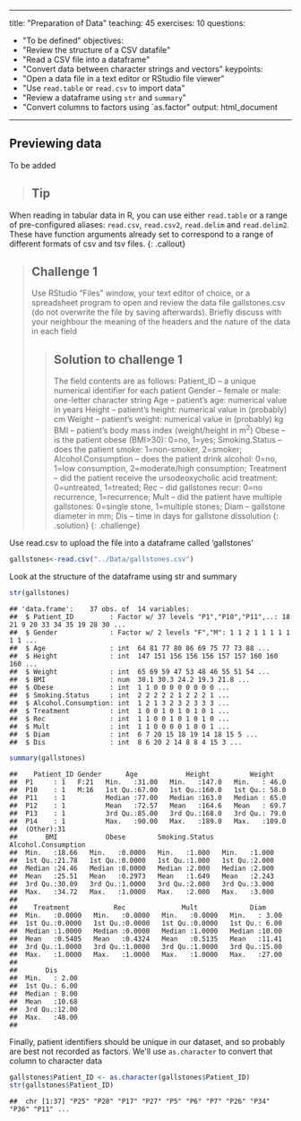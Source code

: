   ---
title: "Preparation of Data"
teaching: 45
exercises: 10
questions:
- "To be defined"
objectives:
- "Review the structure of a CSV datafile"
- "Read a CSV file into a dataframe"
- "Convert data between character strings and vectors"
keypoints:
- "Open a data file in a text editor or RStudio file viewer"
- "Use `read.table` or `read.csv` to import data"
- "Review a dataframe using `str` and `summary`"
- "Convert columns to factors using `as.factor"
output: html_document
---



## Previewing data

To be added 

> ## Tip
When reading in tabular data in R, you can use either `read.table` or a range of 
pre-configured aliases: `read.csv`, `read.csv2`, `read.delim` and `read.delim2`.
These have function arguments already set to correspond to a range of different 
formats of csv and tsv files.
{: .callout}


> ## Challenge 1
> 
> Use RStudio “Files” window, your text editor of choice, or a spreadsheet 
> program to open and review the data file gallstones.csv (do not overwrite 
> the file by saving afterwards). Briefly discuss with your neighbour the 
> meaning of the headers and the nature of the data in each field
> > ## Solution to challenge 1
> > 
> > The field contents are as follows:
> > Patient_ID – a unique numerical identifier for each patient
> > Gender – female or male: one-letter character string
> > Age – patient’s age: numerical value in years
> > Height – patient’s height: numerical value in (probably) cm
> > Weight – patient’s weight: numerical value in (probably) kg
> > BMI – patient’s body mass index (weight/height in m<sup>2</sup>)
> > Obese – is the patient obese (BMI>30): 0=no, 1=yes;
> > Smoking.Status – does the patient smoke: 1=non-smoker, 2=smoker; 
> > Alcohol.Consumption – does the patient drink alcohol: 0=no, 1=low consumption,
> > 2=moderate/high consumption; 
> > Treatment – did the patient receive the ursodeoxycholic acid treatment: 
> > 0=untreated, 1=treated; 
> > Rec – did gallstones recur: 0=no recurrence, 1=recurrence; 
> > Mult – did the patient have multiple gallstones: 0=single stone, 1=multiple 
> > stones; 
> > Diam – gallstone diameter in mm; Dis – time in days for gallstone dissolution
> {: .solution}
{: .challenge}

Use read.csv to upload the file into a dataframe called ‘gallstones’


```r
gallstones<-read.csv("../Data/gallstones.csv")
```

Look at the structure of the dataframe using str and summary

```r
str(gallstones)
```

```
## 'data.frame':	37 obs. of  14 variables:
##  $ Patient_ID         : Factor w/ 37 levels "P1","P10","P11",..: 18 21 9 20 33 34 35 19 28 30 ...
##  $ Gender             : Factor w/ 2 levels "F","M": 1 1 2 1 1 1 1 1 1 1 ...
##  $ Age                : int  64 81 77 80 86 69 75 77 73 88 ...
##  $ Height             : int  147 151 156 156 156 157 157 160 160 160 ...
##  $ Weight             : int  65 69 59 47 53 48 46 55 51 54 ...
##  $ BMI                : num  30.1 30.3 24.2 19.3 21.8 ...
##  $ Obese              : int  1 1 0 0 0 0 0 0 0 0 ...
##  $ Smoking.Status     : int  2 2 2 2 2 1 2 2 2 1 ...
##  $ Alcohol.Consumption: int  1 2 1 3 2 3 2 3 3 3 ...
##  $ Treatment          : int  1 0 0 1 0 1 0 1 0 1 ...
##  $ Rec                : int  1 1 0 0 1 0 1 0 1 0 ...
##  $ Mult               : int  1 1 0 0 0 0 1 0 0 1 ...
##  $ Diam               : int  6 7 20 15 18 19 14 18 15 5 ...
##  $ Dis                : int  8 6 20 2 14 8 8 4 15 3 ...
```

```r
summary(gallstones)
```

```
##    Patient_ID Gender      Age            Height          Weight     
##  P1     : 1   F:21   Min.   :31.00   Min.   :147.0   Min.   : 46.0  
##  P10    : 1   M:16   1st Qu.:67.00   1st Qu.:160.0   1st Qu.: 58.0  
##  P11    : 1          Median :77.00   Median :163.0   Median : 65.0  
##  P12    : 1          Mean   :72.57   Mean   :164.6   Mean   : 69.7  
##  P13    : 1          3rd Qu.:85.00   3rd Qu.:168.0   3rd Qu.: 79.0  
##  P14    : 1          Max.   :90.00   Max.   :189.0   Max.   :109.0  
##  (Other):31                                                         
##       BMI            Obese        Smoking.Status  Alcohol.Consumption
##  Min.   :18.66   Min.   :0.0000   Min.   :1.000   Min.   :1.000      
##  1st Qu.:21.78   1st Qu.:0.0000   1st Qu.:1.000   1st Qu.:2.000      
##  Median :24.46   Median :0.0000   Median :2.000   Median :2.000      
##  Mean   :25.51   Mean   :0.2973   Mean   :1.649   Mean   :2.243      
##  3rd Qu.:30.09   3rd Qu.:1.0000   3rd Qu.:2.000   3rd Qu.:3.000      
##  Max.   :34.72   Max.   :1.0000   Max.   :2.000   Max.   :3.000      
##                                                                      
##    Treatment           Rec              Mult             Diam      
##  Min.   :0.0000   Min.   :0.0000   Min.   :0.0000   Min.   : 3.00  
##  1st Qu.:0.0000   1st Qu.:0.0000   1st Qu.:0.0000   1st Qu.: 6.00  
##  Median :1.0000   Median :0.0000   Median :1.0000   Median :10.00  
##  Mean   :0.5405   Mean   :0.4324   Mean   :0.5135   Mean   :11.41  
##  3rd Qu.:1.0000   3rd Qu.:1.0000   3rd Qu.:1.0000   3rd Qu.:15.00  
##  Max.   :1.0000   Max.   :1.0000   Max.   :1.0000   Max.   :27.00  
##                                                                    
##       Dis       
##  Min.   : 2.00  
##  1st Qu.: 6.00  
##  Median : 8.00  
##  Mean   :10.68  
##  3rd Qu.:12.00  
##  Max.   :48.00  
## 
```

Finally, patient identifiers should be unique in our dataset, and so probably 
are best not recorded as factors. We'll use `as.character` to convert that column to 
character data

```r
gallstones$Patient_ID <- as.character(gallstones$Patient_ID)
str(gallstones$Patient_ID)
```

```
##  chr [1:37] "P25" "P28" "P17" "P27" "P5" "P6" "P7" "P26" "P34" "P36" "P11" ...
```
